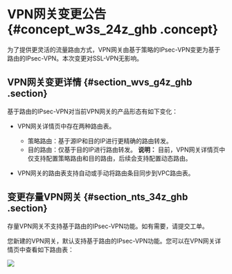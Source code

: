# VPN网关变更公告 {#concept_w3s_24z_ghb .concept}

为了提供更灵活的流量路由方式，VPN网关由基于策略的IPsec-VPN变更为基于路由的IPsec-VPN。本次变更对SSL-VPN无影响。

## VPN网关变更详情 {#section_wvs_g4z_ghb .section}

基于路由的IPsec-VPN对当前VPN网关的产品形态有如下变化：

-   VPN网关详情页中存在两种路由表。

    -   策略路由：基于源IP和目的IP进行更精确的路由转发。
    -   目的路由：仅基于目的IP进行路由转发。
    **说明：** 目前，VPN网关详情页中仅支持配置策略路由和目的路由，后续会支持配置动态路由。

-   VPN网关的路由表支持自动或手动将路由条目同步到VPC路由表。

## 变更存量VPN网关 {#section_nts_34z_ghb .section}

存量VPN网关不支持基于路由的IPsec-VPN功能。如有需要，请提交工单。

您新建的VPN网关，默认支持基于路由的IPsec-VPN功能。您可以在VPN网关详情页中查看如下路由表：

![](http://static-aliyun-doc.oss-cn-hangzhou.aliyuncs.com/assets/img/150978/155712991542114_zh-CN.png)

